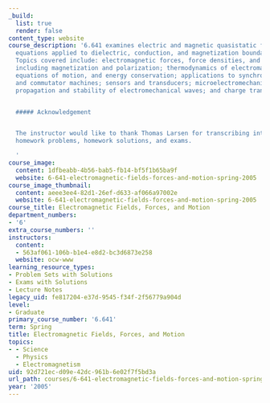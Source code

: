 ```yaml
---
_build:
  list: true
  render: false
content_type: website
course_description: '6.641 examines electric and magnetic quasistatic forms of Maxwell''s
  equations applied to dielectric, conduction, and magnetization boundary value problems.
  Topics covered include: electromagnetic forces, force densities, and stress tensors,
  including magnetization and polarization; thermodynamics of electromagnetic fields,
  equations of motion, and energy conservation; applications to synchronous, induction,
  and commutator machines; sensors and transducers; microelectromechanical systems;
  propagation and stability of electromechanical waves; and charge transport phenomena.


  ##### Acknowledgement


  The instructor would like to thank Thomas Larsen for transcribing into LaTeX selected
  homework problems, homework solutions, and exams.

  '
course_image:
  content: 1dfbeabb-4b56-bab5-fb14-bf5f1b65ba9f
  website: 6-641-electromagnetic-fields-forces-and-motion-spring-2005
course_image_thumbnail:
  content: aeee3ee4-82d1-26ef-d633-af066a97002e
  website: 6-641-electromagnetic-fields-forces-and-motion-spring-2005
course_title: Electromagnetic Fields, Forces, and Motion
department_numbers:
- '6'
extra_course_numbers: ''
instructors:
  content:
  - 563af061-106b-b1e4-e8d2-bc3d6873e258
  website: ocw-www
learning_resource_types:
- Problem Sets with Solutions
- Exams with Solutions
- Lecture Notes
legacy_uid: fe817204-e37d-9545-f34f-2f56779a904d
level:
- Graduate
primary_course_number: '6.641'
term: Spring
title: Electromagnetic Fields, Forces, and Motion
topics:
- - Science
  - Physics
  - Electromagnetism
uid: 92d721ec-d09e-42dc-961b-6e02f7f5bd3a
url_path: courses/6-641-electromagnetic-fields-forces-and-motion-spring-2005
year: '2005'
---
```

